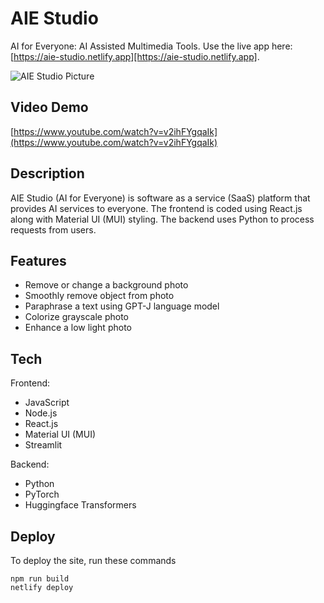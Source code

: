 # AIE Studio

AI for Everyone: AI Assisted Multimedia Tools. Use the live app here: [https://aie-studio.netlify.app][https://aie-studio.netlify.app].

![AIE Studio Picture](https://aie-studio.netlify.app/images/mockup.jpg)

## Video Demo

[https://www.youtube.com/watch?v=v2ihFYgqaIk](https://www.youtube.com/watch?v=v2ihFYgqaIk)

## Description

AIE Studio (AI for Everyone) is software as a service (SaaS) platform that provides AI services to everyone. The frontend is coded using React.js along with Material UI (MUI) styling. The backend uses Python to process requests from users.

## Features

- Remove or change a background photo
- Smoothly remove object from photo
- Paraphrase a text using GPT-J language model
- Colorize grayscale photo
- Enhance a low light photo

## Tech

Frontend:
- JavaScript 
- Node.js
- React.js
- Material UI (MUI)
- Streamlit

Backend:
- Python
- PyTorch
- Huggingface Transformers

## Deploy

To deploy the site, run these commands
```
npm run build
netlify deploy
```

